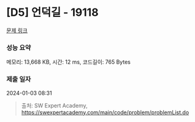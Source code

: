 # [D5] 언덕길 - 19118 

[문제 링크](https://swexpertacademy.com/main/code/problem/problemDetail.do?contestProbId=AYxCewMqiqwDFASu) 

### 성능 요약

메모리: 13,668 KB, 시간: 12 ms, 코드길이: 765 Bytes

### 제출 일자

2024-01-03 08:31



> 출처: SW Expert Academy, https://swexpertacademy.com/main/code/problem/problemList.do